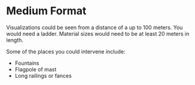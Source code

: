 # Medium Format

Visualizations could be seen from a distance of a up to 100 meters.
You would need a ladder.
Material sizes would need to be at least 20 meters in length.

Some of the places you could intervene include:

- Fountains
- Flagpole of mast
- Long railings or fances


